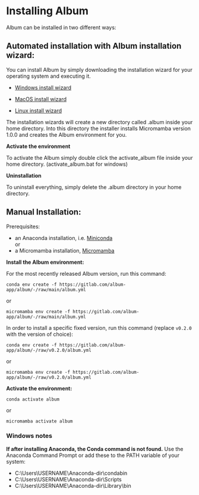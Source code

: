# Installing Album

Album can be installed in two different ways:

## Automated installation with Album installation wizard:

You can install Album by simply downloading the installation wizard for your operating system and executing it.

- [Windows install wizard](https://gitlab.com/album-app/plugins/album-package/-/jobs/3574343115/artifacts/raw/installer/album_installer.exe?inline=false)


- [MacOS install wizard](https://gitlab.com/album-app/plugins/album-package/-/jobs/3574343110/artifacts/raw/installer/album_installer?inline=false)


- [Linux install wizard](https://gitlab.com/album-app/plugins/album-package/-/jobs/3574343105/artifacts/raw/installer/album_installer?inline=false)


The installation wizards will create a new directory called .album inside your home directory.
Into this directory the installer installs Micromamba version 1.0.0 and creates the Album environment for you.

**Activate the environment**

To activate the Album simply double click the activate_album file inside your home directory. (activate_album.bat for windows)

**Uninstallation**

To uninstall everything, simply delete the .album directory in your home directory.

## Manual Installation:

Prerequisites:

- an Anaconda installation, i.e. [Miniconda](https://docs.conda.io/en/latest/miniconda.html) <br>
or
- a Micromamba installation, [Micromamba](https://mamba.readthedocs.io/en/latest/installation.html)

**Install the Album environment:**

For the most recently released Album version, run this command:

```
conda env create -f https://gitlab.com/album-app/album/-/raw/main/album.yml
```
or
```
micromamba env create -f https://gitlab.com/album-app/album/-/raw/main/album.yml
```
 
In order to install a specific fixed version, run this command (replace `v0.2.0` with the version of choice):

```
conda env create -f https://gitlab.com/album-app/album/-/raw/v0.2.0/album.yml
```
or
```
micromamba env create -f https://gitlab.com/album-app/album/-/raw/v0.2.0/album.yml
```

**Activate the environment:**

```
conda activate album
```
or
```
micromamba activate album
```

### Windows notes
**If after installing Anaconda, the Conda command is not found.**
Use the Anaconda Command Prompt or add these to the PATH variable of your system:
- C:\\Users\USERNAME\Anaconda-dir\condabin
- C:\\Users\USERNAME\Anaconda-dir\Scripts
- C:\\Users\USERNAME\Anaconda-dir\Library\bin
